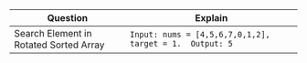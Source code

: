 |Question|Explain|
|---|---|
|Search Element in Rotated Sorted Array|`Input: nums = [4,5,6,7,0,1,2], target = 1.  Output: 5`|
